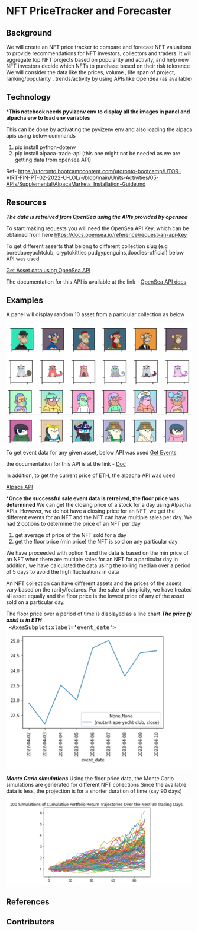 # NFT PriceTracker and Forecaster

## Background 
We will create an NFT price tracker to compare and forecast NFT valuations to  provide recommendations for NFT investors, collectors and traders.  It will aggregate top NFT projects based on popularity and activity, and help new NFT investors decide which NFTs to purchase based on their risk tolerance  We will consider the data like the prices, volume , life span of project, ranking/popularity , trends/activity by using APIs like OpenSea (as available)

## Technology
***This notebook needs pyvizenv env to display all the images in panel and alpacha env to load env variables**

This can be done by activating the pyvizenv env and also loading the alpaca apis using below commands

1) pip install python-dotenv
2) pip install alpaca-trade-api (this one might not be needed as we are getting data from opensea API)

Ref- https://utoronto.bootcampcontent.com/utoronto-bootcamp/UTOR-VIRT-FIN-PT-02-2022-U-LOL/-/blob/main/Units-Activities/05-APIs/Supplemental/AlpacaMarkets_Installation-Guide.md

## Resources 

***The data is retreived from OpenSea using the APIs provided by opensea*** 

To start making requests you will need the OpenSea API Key, which can be obtained from here https://docs.opensea.io/reference/request-an-api-key

To get different asserts that belong to different collection slug (e.g boredapeyachtclub, cryptokitties
pudgypenguins,doodles-official) below API was used

[Get Asset data using OpenSea API](https://api.opensea.io/api/v1/assets)


The documentation for this API is available at the link - 
[OpenSea API docs](https://docs.opensea.io/reference/getting-assets)

## Examples

A panel will display random 10 asset from a particular collection as below

![boredapeyachtclub.png](Images/boredapeyachtclub.png)
![cryptokitties.png](Images/cryptokitties.png)
![doodles-official.png](Images/doodles-official.png)
![pudgypenguins.png](Images/pudgypenguins.png)



To get event data for any given asset, below API was used
[Get Events](https://api.opensea.io/api/v1/events)

the documentation for this API is at the link - 
[Doc](https://docs.opensea.io/reference/retrieving-asset-events)


In addition, to get the current price of ETH, the alpacha API was used

[Alpaca API](https://api.alternative.me/v2/ticker/Ethereum/?convert=CAD)

***Once the successful sale event data is retreived, the floor price was determined**
We can get the closing price of a stock for a day using Alpacha APIs.
However, we do not have a closing price for an NFT, we get the different events for an NFT and the NFT
can have multiple sales per day.
We had 2 options to determine the price of an NFT per day
1) get average of price of the NFT sold for a day
2) get the floor price (min price) the NFT is sold on any particular day

We have proceeded with option 1 and the data is based on the min price of an NFT when there are multiple sales for an NFT for a particular day
In addition, we have calculated the data using the rolling median over a period of 5 days to avoid the high fluctuations in data


An NFT collection can have different assets and the prices of the assets vary based on the rarity/features.
For the sake of simplicity, we have treated all asset equally and the floor price is the lowest price of any of the asset sold on a particular day.

The floor price over a period of time is displayed as a line chart
***The price (y axis) is in ETH***
![prices_over_time.png](Images/prices_over_time.png)

***Monte Carlo simulations***
Using the floor price data, the Monte Carlo simulations are generated for different NFT collections
Since the available data is less, the projection is for a shorter duration of time (say 90 days)


![MonteCarloSimulation.png](Images/MonteCarloSimulation.png)

## References 

## Contributors


